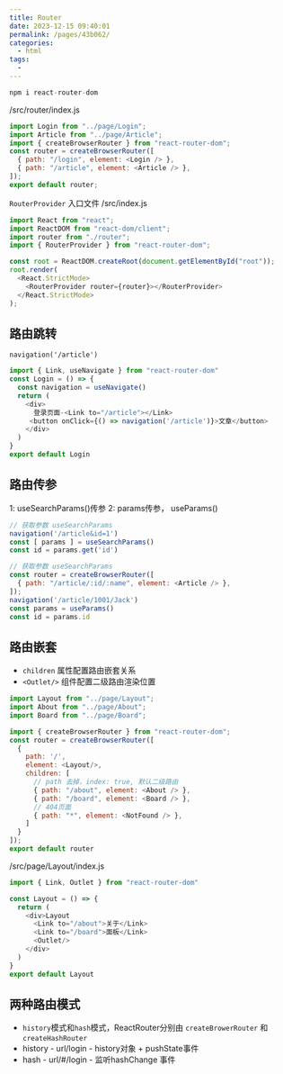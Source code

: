 ```yaml
---
title: Router
date: 2023-12-15 09:40:01
permalink: /pages/43b062/
categories:
  - html
tags:
  -
---
```


```js
npm i react-router-dom
```

/src/router/index.js

```js
import Login from "../page/Login";
import Article from "../page/Article";
import { createBrowserRouter } from "react-router-dom";
const router = createBrowserRouter([
  { path: "/login", element: <Login /> },
  { path: "/article", element: <Article /> },
]);
export default router;
```

`RouterProvider`
入口文件 /src/index.js

```js
import React from "react";
import ReactDOM from "react-dom/client";
import router from "./router";
import { RouterProvider } from "react-router-dom";

const root = ReactDOM.createRoot(document.getElementById("root"));
root.render(
  <React.StrictMode>
    <RouterProvider router={router}></RouterProvider>
  </React.StrictMode>
);
```

## 路由跳转
`navigation('/article')`
```js
import { Link, useNavigate } from "react-router-dom"
const Login = () => {
  const navigation = useNavigate()
  return (
    <div>
      登录页面-<Link to="/article"></Link>
     <button onClick={() => navigation('/article')}>文章</button>
    </div>
  )
}
export default Login
```

## 路由传参
1: useSearchParams()传参
2: params传参， useParams()
```js
// 获取参数 useSearchParams
navigation('/article&id=1')
const [ params ] = useSearchParams()
const id = params.get('id')

// 获取参数 useSearchParams
const router = createBrowserRouter([
  { path: "/article/:id/:name", element: <Article /> },
]);
navigation('/article/1001/Jack')
const params = useParams()
const id = params.id

```
## 路由嵌套
* `children` 属性配置路由嵌套关系
* `<Outlet/>` 组件配置二级路由渲染位置
```js
import Layout from "../page/Layout";
import About from "../page/About";
import Board from "../page/Board";

import { createBrowserRouter } from "react-router-dom";
const router = createBrowserRouter([
  {
    path: '/',
    element: <Layout/>,
    children: [
      // path 去掉，index: true, 默认二级路由
      { path: "/about", element: <About /> },
      { path: "/board", element: <Board /> },
      // 404页面
      { path: "*", element: <NotFound /> },
    ]
  }
]);
export default router
```
/src/page/Layout/index.js

```js
import { Link, Outlet } from "react-router-dom"

const Layout = () => {
  return (
    <div>Layout
      <Link to="/about">关于</Link>
      <Link to="/board">面板</Link>
      <Outlet/>
    </div>
  )
}
export default Layout
```

## 两种路由模式
* `history`模式和`hash`模式，ReactRouter分别由 `createBrowerRouter` 和 `createHashRouter`
* history - url/login - history对象 + pushState事件
* hash - url/#/login - 监听hashChange 事件